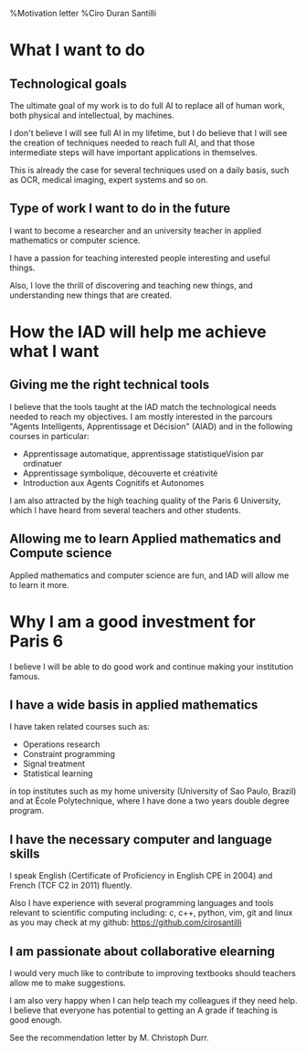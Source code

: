 %Motivation letter
%Ciro Duran Santilli

# What I want to do

## Technological goals

The ultimate goal of my work is to do full AI to replace all of human work,
both physical and intellectual, by machines.

I don't believe I will see full AI in my lifetime, but I do believe that
I will see the creation of techniques needed to reach full AI, and that
those intermediate steps will have important applications in themselves.

This is already the case for several techniques used on a daily basis, such as OCR,
medical imaging, expert systems and so on.

## Type of work I want to do in the future

I want to become a researcher and an university teacher in applied mathematics
or computer science.

I have a passion for teaching interested people interesting and useful things.

Also, I love the thrill of discovering and teaching new things,
and understanding new things that are created.

# How the IAD will help me achieve what I want

## Giving me the right technical tools

I believe that the tools taught at the IAD match the technological needs
needed to reach my objectives. I am mostly interested in the parcours
"Agents Intelligents, Apprentissage et Décision" (AIAD) and in the following courses in particular:

- Apprentissage automatique, apprentissage statistiqueVision par ordinatuer
- Apprentissage symbolique, découverte et créativité
- Introduction aux Agents Cognitifs et Autonomes

I am also attracted by the high teaching quality of the Paris 6 University,
which I have heard from several teachers and other students.

## Allowing me to learn Applied mathematics and Compute science

Applied mathematics and computer science are fun,
and IAD will allow me to learn it more.

# Why I am a good investment for Paris 6

I believe I will be able to do good work and continue making your institution famous.

## I have a wide basis in applied mathematics

I have taken related courses such as:

- Operations research
- Constraint programming
- Signal treatment
- Statistical learning

in top institutes such as my home university (University of Sao Paulo, Brazil)
and at École Polytechnique, where I have done a two years double degree program.

## I have the necessary computer and language skills

I speak English (Certificate of Proficiency in English CPE in 2004)
and French (TCF C2 in 2011) fluently.

Also I have experience with several programming languages and tools relevant
to scientific computing including: c, c++, python, vim, git and linux
as you may check at my github: https://github.com/cirosantilli

## I am passionate about collaborative elearning

I would very much like to contribute to improving textbooks
should teachers allow me to make suggestions.

I am also very happy when I can help teach my colleagues if they need help.
I believe that everyone has potential to getting an A grade if teaching is good enough.

See the recommendation letter by M. Christoph Durr.
